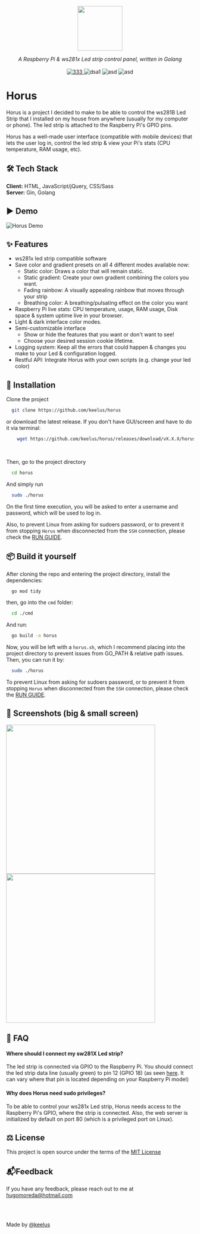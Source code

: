 <p align="center">
<img height="120" src="https://i.imgur.com/U5shZKs.png" />
</p>
<p align="center">
  <i>A Raspberry Pi & ws281x Led strip control panel, written in Golang</i>
   <br/>
  
  <br/>
  <a href="LICENSE">
    <img src="https://img.shields.io/badge/License-MIT-green.svg" alt="333">
  </a>
  <a>
    <img src="https://img.shields.io/github/stars/keelus/horus" alt="dsa1">
  </a>
  <a>
    <img src="https://img.shields.io/github/downloads-pre/keelus/horus/latest/total" alt="asd">
  </a>
  <a>
    <img src="https://img.shields.io/badge/made%20with-%E2%98%95%EF%B8%8F%20coffee-yellow.svg" alt="asd">
  </a>
</p>




# Horus
Horus is a project I decided to make to be able to control the ws281B Led Strip that I installed on my house from anywhere (usually for my computer or phone). The led strip is attached to the Raspberry Pi's GPIO pins.

Horus has a well-made user interface (compatible with mobile devices) that lets the user log in, control the led strip & view your Pi's stats (CPU temperature, RAM usage, etc). 


## 🛠️ Tech Stack
**Client:** HTML, JavaScript/jQuery, CSS/Sass
<br>
**Server:** Gin, Golang


## ▶️ Demo
![Horus Demo](https://i.imgur.com/gMdqeiE.gif)


## ✨ Features
- ws281x led strip compatible software
- Save color and gradient presets on all 4 different modes available now:
  - Static color: Draws a color that will remain static.
  - Static gradient: Create your own gradient combining the colors you want.
  - Fading rainbow: A visually appealing rainbow that moves through your strip
  - Breathing color: A breathing/pulsating effect on the color you want
- Raspberry Pi live stats: CPU temperature, usage, RAM usage, Disk space & system uptime live in your browser.
- Light & dark interface color modes.
- Semi-customizable interface
  - Show or hide the features that you want or don't want to see!
  - Choose your desired session cookie lifetime.
- Logging system: Keep all the errors that could happen & changes you make to your Led & configuration logged.
- Restful API: Integrate Horus with your own scripts (e.g. change your led color)


## ️🚀 Installation
Clone the project
```bash
  git clone https://github.com/keelus/horus
```
or download the latest release. If you don't have GUI/screen and have to do it via terminal:
```bash
	wget https://github.com/keelus/horus/releases/download/vX.X.X/horus.zip # Replace X.X.X with the version of the release you want to install
```

<br>

Then, go to the project directory
```bash
  cd horus
```

And simply run
```bash
  sudo ./horus
```
On the first time execution, you will be asked to enter a username and password, which will be used to log in.

Also, to prevent Linux from asking for sudoers password, or to prevent it from stopping `Horus` when disconnected from the `SSH` connection, please check the [RUN GUIDE](RUNGUIDE.md).

## 📦 Build it yourself
After cloning the repo and entering the project directory, install the dependencies:
```bash
  go mod tidy
```
then, go into the `cmd` folder:
```bash
  cd ./cmd
```
And run:
```bash
  go build -o horus
```
Now, you will be left with a `horus.sh`, which I recommend placing into the project directory to prevent issues from GO_PATH & relative path issues. Then, you can run it by:
```bash
  sudo ./horus
```

To prevent Linux from asking for sudoers password, or to prevent it from stopping `Horus` when disconnected from the `SSH` connection, please check the [RUN GUIDE](RUNGUIDE.md).


## 📸 Screenshots (big & small screen)
<p float="left">
  <img src="https://i.imgur.com/pA497dQ.gif" height="400"/>
  <img src="https://i.imgur.com/pRKPjEP.gif" height="400"/>
</p>


## 🤔 FAQ
#### Where should I connect my sw281X Led strip?
The led strip is connected via GPIO to the Raspberry Pi. You should connect the led strip data line (usually green) to pin 12 (GPIO 18) (as seen [here](https://i.imgur.com/nncVgoZ.png). It can vary where that pin is located depending on your Raspberry Pi model)

#### Why does Horus need sudo privileges?
To be able to control your ws281x Led strip, Horus needs access to the Raspberry Pi's GPIO, where the strip is connected. Also, the web server is initialized by default on port 80 (which is a privileged port on Linux).


## ⚖️ License
This project is open source under the terms of the [MIT License](https://github.com/keelus/horus/blob/main/LICENSE)


## 📬Feedback

If you have any feedback, please reach out to me at hugomoreda@hotmail.com

<br><br>

Made by [@keelus](https://github.com/keelus)